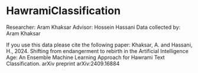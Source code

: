 # HawramiClassification
 
Researcher: Aram Khaksar Advisor: Hossein Hassani
Data collected by: Aram Khaksar

If you use this data please cite the following paper: 
Khaksar, A. and Hassani, H., 2024. Shifting from endangerment to rebirth in the Artificial Intelligence Age: An Ensemble Machine Learning Approach for Hawrami Text Classification. arXiv preprint arXiv:2409.16884
